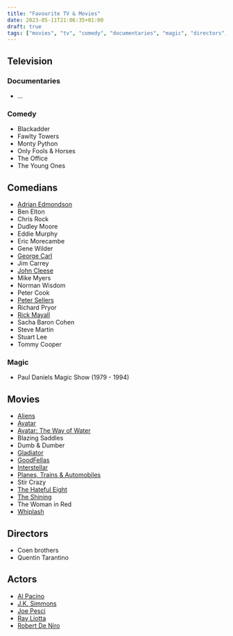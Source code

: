 ```yaml
---
title: "Favourite TV & Movies"
date: 2023-05-11T21:06:35+01:00
draft: true
tags: ["movies", "tv", "comedy", "documentaries", "magic", "directors", "actors"]
---
```


## Television

### Documentaries
* ...

### Comedy
* Blackadder
* Fawlty Towers
* Monty Python
* Only Fools & Horses
* The Office
* The Young Ones

## Comedians
* [Adrian Edmondson](https://www.imdb.com/name/nm0249528/?ref_=nv_sr_srsg_0_tt_0_nm_8_q_adrian%2520Edmondson)
* Ben Elton
* Chris Rock
* Dudley Moore
* Eddie Murphy
* Eric Morecambe
* Gene Wilder
* [George Carl](https://en.wikipedia.org/wiki/George_Carl)
* Jim Carrey
* [John Cleese](https://www.imdb.com/name/nm0000092/?ref_=nmls_hd)
* Mike Myers
* Norman Wisdom
* Peter Cook
* [Peter Sellers](https://www.imdb.com/name/nm0000634/?ref_=nmls_hd)
* Richard Pryor
* [Rick Mayall](https://www.imdb.com/name/nm0562201/?ref_=tt_cl_t_2)
* Sacha Baron Cohen
* Steve Martin
* Stuart Lee
* Tommy Cooper

### Magic
* Paul Daniels Magic Show (1979 - 1994)

## Movies
* [Aliens](https://www.imdb.com/title/tt0090605/?ref_=fn_al_tt_1)
* [Avatar](https://www.imdb.com/title/tt0499549/?ref_=nv_sr_srsg_3_tt_7_nm_1_q_avatar)
* [Avatar: The Way of Water](https://www.imdb.com/title/tt1630029/?ref_=nv_sr_srsg_0_tt_7_nm_1_q_avatar)
* Blazing Saddles
* Dumb & Dumber
* [Gladiator](https://www.imdb.com/title/tt0172495/?ref_=nv_sr_srsg_0_tt_8_nm_0_q_gladiator)
* [GoodFellas](https://www.imdb.com/title/tt0099685/)
* [Interstellar](https://www.imdb.com/title/tt0816692/?ref_=fn_al_tt_1)
* [Planes, Trains & Automobiles](https://www.imdb.com/title/tt0093748/?ref_=nv_sr_srsg_0_tt_8_nm_0_q_planes%2520train) 
* Stir Crazy
* [The Hateful Eight](https://www.imdb.com/title/tt3460252/?ref_=nv_sr_srsg_0_tt_3_nm_0_q_The%2520Hateful%2520Eight)
* [The Shining](https://www.imdb.com/title/tt0081505/?ref_=nv_sr_srsg_0_tt_7_nm_1_q_The%2520Shining)
* The Woman in Red
* [Whiplash](https://www.imdb.com/title/tt2582802/?ref_=fn_al_tt_1)

## Directors
* Coen brothers
* Quentin Tarantino

## Actors
* [Al Pacino](https://www.imdb.com/name/nm0000199/?ref_=nv_sr_srsg_0_tt_0_nm_8_q_al%2520)
* [J.K. Simmons](https://www.imdb.com/name/nm0799777/?ref_=tt_ov_st)
* [Joe Pesci](https://www.imdb.com/name/nm0000582/?ref_=nv_sr_srsg_0_tt_5_nm_3_q_Joe%2520Pesci)
* [Ray Liotta](https://www.imdb.com/name/nm0000501/?ref_=nv_sr_srsg_0_tt_2_nm_6_q_Ray%2520Liotta)
* [Robert De Niro](https://www.imdb.com/name/nm0000134/?ref_=nv_sr_srsg_1_tt_5_nm_2_q_Robert%2520De%2520Niro)
